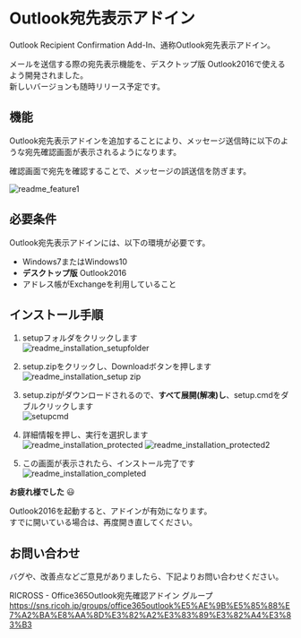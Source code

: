 # Outlook宛先表示アドイン


Outlook Recipient Confirmation Add-In、通称Outlook宛先表示アドイン。  

メールを送信する際の宛先表示機能を、デスクトップ版 Outlook2016で使えるよう開発されました。  
新しいバージョンも随時リリース予定です。


## 機能

Outlook宛先表示アドインを追加することにより、メッセージ送信時に以下のような宛先確認画面が表示されるようになります。  

確認画面で宛先を確認することで、メッセージの誤送信を防ぎます。

![readme_feature1](https://user-images.githubusercontent.com/34431835/34712348-df3f9f34-f565-11e7-9b42-84501d3e45fa.PNG)

## 必要条件

Outlook宛先表示アドインには、以下の環境が必要です。

*  Windows7またはWindows10
*  **デスクトップ版** Outlook2016
* アドレス帳がExchangeを利用していること

## インストール手順

1. setupフォルダをクリックします  
![readme_installation_setupfolder](https://user-images.githubusercontent.com/34431835/34713370-6470b122-f569-11e7-91a5-a9a3107010cd.PNG)

2. setup.zipをクリックし、Downloadボタンを押します  
![readme_installation_setup zip](https://user-images.githubusercontent.com/29644865/34401117-aec2321a-ebdb-11e7-80c8-ef7945369371.PNG)

34. setup.zipがダウンロードされるので、**すべて展開(解凍)し**、setup.cmdをダブルクリックします  
![setupcmd](https://user-images.githubusercontent.com/34431835/34712849-a20a93e2-f567-11e7-9f98-0b12769f2cfb.PNG)

4. 詳細情報を押し、実行を選択します  
![readme_installation_protected](https://user-images.githubusercontent.com/29644865/34401202-666ff35c-ebdc-11e7-94b9-7651b27cb630.PNG)
![readme_installation_protected2](https://user-images.githubusercontent.com/29644865/34402338-31ab1e6e-ebe4-11e7-84cc-6d8a39125450.PNG)

5. この画面が表示されたら、インストール完了です  
![readme_installation_completed](https://user-images.githubusercontent.com/34431835/34713423-8d34e07e-f569-11e7-89d4-8d592634326e.PNG)


**お疲れ様でした**  :smiley:

Outlook2016を起動すると、アドインが有効になります。  
すでに開いている場合は、再度開き直してください。


## お問い合わせ

バグや、改善点などご意見がありましたら、下記よりお問い合わせください。  

RICROSS - Office365Outlook宛先確認アドイン グループ  
https://sns.ricoh.jp/groups/office365outlook%E5%AE%9B%E5%85%88%E7%A2%BA%E8%AA%8D%E3%82%A2%E3%83%89%E3%82%A4%E3%83%B3
